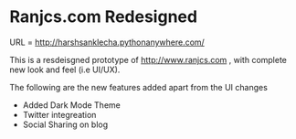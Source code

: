 # Ranjcs.com Redesigned

URL = http://harshsanklecha.pythonanywhere.com/

This is a resdeisgned prototype of http://www.ranjcs.com , with complete new look and feel (i.e UI/UX).

The following are the new features added apart from the UI changes
- Added Dark Mode Theme
- Twitter integreation
- Social Sharing on blog

